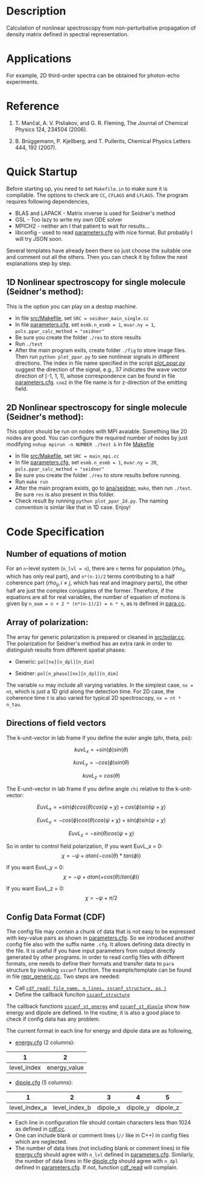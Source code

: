 # Description
Calculation of nonlinear spectroscopy from non-perturbative propagation of
density matrix defined in spectral representation.

# Applications
For example, 2D third-order spectra can be obtained for photon-echo experiments.

# Reference
1. T. Mančal, A. V. Pisliakov, and G. R. Fleming,
The Journal of Chemical Physics 124, 234504 (2006).

2. B. Brüggemann, P. Kjellberg, and T. Pullerits,
Chemical Physics Letters 444, 192 (2007).

# Quick Startup

Before starting up, you need to set `Makefile.in` to make sure it is compilable.
The options to check are `CC`, `CFLAGS` and `LFLAGS`.
The program requires following dependencies,
* BLAS and LAPACK - Matrix inverse is used for Seidner's method
* GSL - Too lazy to write my own ODE solver
* MPICH2 - neither am I that patient to wait for results...
* libconfig - used to read [parameters.cfg](cfg/parameters.cfg) with nice format.
  But probably I will try JSON soon.

Several templates have already been there so just choose the suitable one and
comment out all the others. Then you can check it by follow the next explanations
step by step.

## 1D Nonlinear spectroscopy for single molecule (Seidner's method):
This is the option you can play on a destop machine.

* In file [src/Makefile](src/Makefile), set
  `SRC = seidner_main_single.cc`
* In file [parameters.cfg](cfg/parameters.cfg), set
  `esmb.n_esmb = 1`,
  `mvar.ny = 1`,
  `pols.ppar_calc_method = "seidner"`
* Be sure you create the folder `./res` to store results
* Run `./test`
* After the main program exits, create folder `./fig` to store image files. Then run
  `python plot_ppar.py` to see nonlinear signals in different directions. The index in
  file name specified in the script [plot_ppar.py](plot_ppar.py) suggest the direction
  of the signal,
  e.g., 37 indicates the wave vector direction of [-1, 1, 1], whose correspondence
  can be found in file [parameters.cfg](cfg/parameters.cfg). `coo2` in the file name
  is for z-direction of the emitting field.

## 2D Nonlinear spectroscopy for single molecule (Seidner's method):
This option should be run on nodes with MPI avaiable. Something like 20 nodes are good.
You can configure the required number of nodes by just modifying
`nohup mpirun -n NUMBER ./test &` in file [Makefile](./Makefile)

* In file [src/Makefile](src/Makefile), set
  `SRC = main_mpi.cc`
* In file [parameters.cfg](cfg/parameters.cfg), set
  `esmb.n_esmb = 1`,
  `mvar.ny = 20`,
  `pols.ppar_calc_method = "seidner"`
* Be sure you create the folder `./res` to store results before running.
* Run `make run`
* After the main program exists, go to [ana/seidner](ana/seidner), `make`, then run `./test`.
  Be sure `res` is also present in this folder.
* Check result by running `python plot_ppar_2d.py`. The naming convention is simlar like
  that in 1D case. Enjoy!

# Code Specification

## Number of equations of motion

For an `n`-level system (`n_lvl = n`), there are `n` terms for population
($rho_{ii}$, which has only real part),
and `n*(n-1)/2` terms contributing to a half coherence part
($rho_{ij}, i \neq j$, which has real and imaginary parts),
the other half are just the complex conjugates of the former.
Therefore, if the equations are all for real variables,
the number of equation of motions is given by
`n_eom = n + 2 * (n*(n-1)/2) = n * n`,
as is defined in [para.cc](src/para.cc#L105).

## Array of polarization:

The array for generic polarization is prepared or cleaned in [src/polar.cc](src/polar.cc).
The polarization for Seidner's method has an extra rank in order to distinguish results
from different spatial phases:

- Generic: `pol[nx][n_dpl][n_dim]`

- Seidner: `pol[n_phase][nx][n_dpl][n_dim]`

The variable `nx` may include all varying variables. In the simplest case,
`nx = nt`, which is just a 1D grid along the detection time.
For 2D case, the coherence time $\tau$ is also varied for typical 2D spectroscopy,
`nx = nt * n_tau`.

## Directions of field vectors

The k-unit-vector in lab frame if you define the euler angle (phi, theta, psi):

$$ kuvL_x = + sin(\phi) sin(\theta) $$

$$ kuvL_y = - cos(\phi) sin(\theta) $$

$$ kuvL_z =             cos(\theta) $$

The E-unit-vector in lab frame if you define angle `chi` relative to the k-unit-vector:

$$ EuvL_x = + sin(\phi) cos(\theta) cos(\psi+\chi) + cos(\phi) sin(\psi+\chi) $$

$$ EuvL_y = - cos(\phi) cos(\theta) cos(\psi+\chi) + sin(\phi) sin(\psi+\chi) $$

$$ EuvL_z =                                      - sin(\theta) cos(\psi+\chi) $$

So in order to control field polarization,
If you want EuvL_x = 0:
$$ \chi = -\psi + atan( - cos(\theta) * tan(\phi) ) $$

If you want EuvL_y = 0:
$$ \chi = -\psi + atan( + cos(\theta) / tan(\phi) ) $$

If you want EuvL_z = 0:
$$ \chi = -\psi + \pi / 2 $$

## Config Data Format (CDF)

The config file may contain a chunk of data that is not easy to be expressed with
key-value pairs as shown in [parameters.cfg](cfg/parameters.cfg).
So we introduced another config file also with the suffix name `.cfg`.
It allows defining data directly in the file.
It is useful if you have input parameters from output directly generated by other programs.
In order to read config files with different formats, one needs to define their
formats and transfer data to `para` structure by invoking `sscanf` function.
The example/template can be found in file [repr_generic.cc](src/repr_generic.cc).
Two steps are needed:

- Call [`cdf_read( file_name, n_lines, sscanf_structure, ps )`](src/repr_generic.cc#L25)
- Define the callback funciton [`sscanf_structure`](src/repr_generic.cc#L31)

The callback functions [`sscanf_st_energy`](src/repr_generic.cc#L31)
and [`sscanf_st_dipole`](src/repr_generic.cc#L40) show how energy and
dipole are defined. In the routine, it is also a good place to check if config data
has any problem.

The current format in each line for energy and dipole data are as following,

- [energy.cfg](cfg/energy.cfg) (2 columns):

| 1            | 2            |
|--------------| -------------|
| level_index  | energy_value |

- [dipole.cfg](cfg/dipole.cfg) (5 columns):

| 1             | 2             | 3        | 4        | 5        |
|---------------|---------------|----------|----------|----------|
| level_index_a | level_index_b | dipole_x | dipole_y | dipole_z |

- Each line in configuration file should contain characters less than 1024
  as defined in [cdf.cc](src/cdf.cc#L21).
- One can include blank or comment lines (`//` like in C++) in config files
  which are neglected.
- The number of data lines (not including blank or comment lines) in file
  [energy.cfg](cfg/energy.cfg)
  should agree with `n_lvl` defined in [parameters.cfg](cfg/parameters.cfg#L3).
  Similarly, the number of data lines in file
  [dipole.cfg](cfg/dipole.cfg)
  should agree with `n_dpl` defined in [parameters.cfg](cfg/parameters.cfg#L4).
  If not, function [cdf_read](src/cdf.cc#L75-78) will complain.
